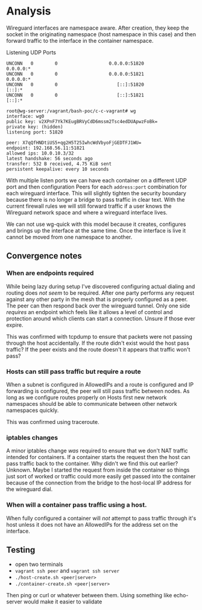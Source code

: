 # Analysis

Wireguard interfaces are namespace aware. After creation, they keep the 
socket in the originating namespace (host namespace in this case) and then 
forward traffic to the interface in the container namespace.

Listening UDP Ports
```commandline
UNCONN   0        0                   0.0.0.0:51820           0.0.0.0:*        
UNCONN   0        0                   0.0.0.0:51821           0.0.0.0:*        
UNCONN   0        0                      [::]:51820              [::]:*        
UNCONN   0        0                      [::]:51821              [::]:*        
```

```commandline
root@wg-server:/vagrant/bash-poc/c-c-vagrant# wg
interface: wg0
public key: v2XPnF7Yk7KEugBRVyCdD6mssm2Tsc4edDUApwzFoBk=
private key: (hidden)
listening port: 51820

peer: X7qQfHNDtiUS5+qg2H5T25IwhcWdVbyoFjGEDTFJ1WU=
endpoint: 192.168.56.11:51821
allowed ips: 10.0.10.3/32
latest handshake: 56 seconds ago
transfer: 532 B received, 4.75 KiB sent
persistent keepalive: every 10 seconds
```


With multiple listen ports we can have each container on a different UDP 
port and then configuration Peers for each `address:port` combination for each
wireguard interface. This will slightly tighten the security boundary 
because there is no longer a bridge to pass traffic in clear text. With the 
current firewall rules we will still forward traffic if a user knows the 
Wireguard network space and where a wireguard interface lives. 

We can not use wg-quick with this model because it creates, configures and 
brings up the interface at the same time. Once the interface is live it 
cannot be moved from one namespace to another.

## Convergence notes

### When are endpoints required
While being lazy during setup I've discovered configuring actual dialing and 
routing does _not seem_ to be required. After one party performs any request 
against any other party in the mesh that is properly configured as a peer. The 
peer can then respond back over the wireguard tunnel. Only one side 
_requires_ an endpoint which feels like it allows a level of control and 
protection around which clients can start a connection. Unsure if those ever 
expire.

This was confirmed with tcpdump to ensure that packets were not passing 
through the host accidentally. If the route didn't exist would the host pass 
traffic? If the peer exists and the route doesn't it appears that traffic 
won't pass?

### Hosts can still pass traffic but require a route

When a subnet is configured in AllowedIPs and a route is configured and IP 
forwarding is configured, the peer will still pass traffic between nodes. As 
long as we configure routes properly on Hosts first new network namespaces 
should be able to communicate between other network namespaces quickly.

This was confirmed using traceroute.

### iptables changes

A minor iptables change _was_ required to ensure that we don't NAT traffic 
intended for containers. If a container starts the request then the host can 
pass traffic back to the container. Why didn't we find this out earlier? 
Unknown. Maybe I started the request from inside the container so things 
just sort of worked or traffic could more easily get passed into the 
container because of the connection from the bridge to the host-local IP 
address for the wireguard dial.

### When will a container pass traffic using a host.
When fully configured a container will _not_ attempt to pass traffic through 
it's host unless it does not have an AllowedIPs for the address set on the 
interface. 

## Testing 
* open two terminals
* `vagrant ssh peer` and `vagrant ssh server`
* `./host-create.sh <peer|server>`
* `./container-create.sh <peer|server>`

Then ping or curl or whatever between them. Using something like echo-server would make it easier to validate